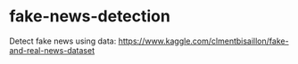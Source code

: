# fake-news-detection
Detect fake news using data: https://www.kaggle.com/clmentbisaillon/fake-and-real-news-dataset
